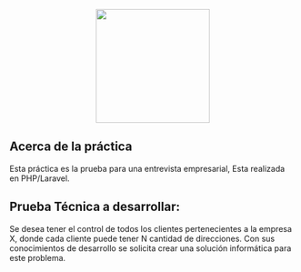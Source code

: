 <p align="center"><a href="https://www.oriontek.do/" target="_blank"><img src="https://static.wixstatic.com/media/80c9c9_859bcbe1e66341788b32d35f1432b2f2~mv2.png/v1/fill/w_255,h_60,al_c,q_85,usm_0.66_1.00_0.01/80c9c9_859bcbe1e66341788b32d35f1432b2f2~mv2.webp" width="200"></a></p>



## Acerca de la práctica

Esta práctica es la prueba para una entrevista empresarial, Esta realizada en PHP/Laravel.


## Prueba Técnica a desarrollar:

Se desea tener el control de todos los clientes pertenecientes a la empresa X, donde cada cliente puede tener N cantidad de direcciones. Con sus conocimientos de desarrollo se solicita crear una solución informática para este problema.

